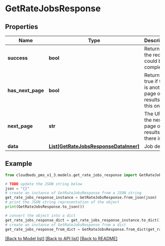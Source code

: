 # GetRateJobsResponse


## Properties

Name | Type | Description | Notes
------------ | ------------- | ------------- | -------------
**success** | **bool** | Returns if the request could be completed | [optional] 
**has_next_page** | **bool** | Returns true if there is another page of results after this one | [optional] 
**next_page** | **str** | The URL of the next page of results if there is one | [optional] 
**data** | [**List[GetRateJobsResponseDataInner]**](GetRateJobsResponseDataInner.md) | Job details | [optional] 

## Example

```python
from cloudbeds_pms_v1_3.models.get_rate_jobs_response import GetRateJobsResponse

# TODO update the JSON string below
json = "{}"
# create an instance of GetRateJobsResponse from a JSON string
get_rate_jobs_response_instance = GetRateJobsResponse.from_json(json)
# print the JSON string representation of the object
print(GetRateJobsResponse.to_json())

# convert the object into a dict
get_rate_jobs_response_dict = get_rate_jobs_response_instance.to_dict()
# create an instance of GetRateJobsResponse from a dict
get_rate_jobs_response_from_dict = GetRateJobsResponse.from_dict(get_rate_jobs_response_dict)
```
[[Back to Model list]](../README.md#documentation-for-models) [[Back to API list]](../README.md#documentation-for-api-endpoints) [[Back to README]](../README.md)


